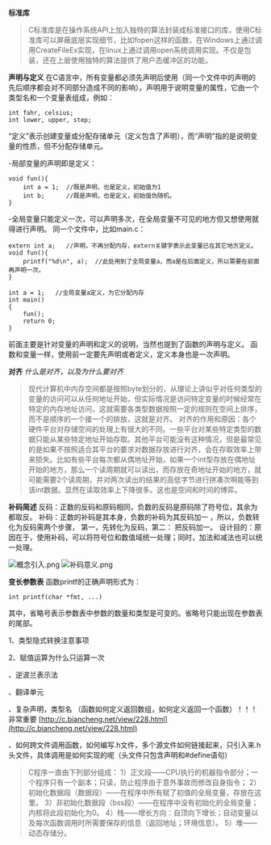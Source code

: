 
**标准库**
>C标准库是在操作系统API上加入独特的算法封装成标准接口的库，使用C标准库可以屏蔽底层实现细节，比如fopen这样的函数，在Windows上通过调用CreateFileEx实现，在linux上通过调用open系统调用实现。不仅是包装，还在上层使用独特的算法提供了用户态缓冲区的功能。

**声明与定义**
在C语言中，所有变量都必须先声明后使用（同一个文件中的声明的先后顺序都会对不同部分造成不同的影响）。声明用于说明变量的属性，它由一个类型名和一个变量表组成，例如：
```
int fahr, celsius;
int lower, upper, step;
```
“定义”表示创建变量或分配存储单元（定义包含了声明），而“声明”指的是说明变量的性质，但不分配存储单元。

-局部变量的声明即是定义：
```
void fun(){
    int a = 1;  //既是声明，也是定义，初始值为1
    int b;      //既是声明，也是定义，初始值伪随机。
}
```
-全局变量只能定义一次，可以声明多次，在全局变量不可见的地方但又想使用就得进行声明。
同一个文件中，比如main.c：
```
extern int a;   //声明，不再分配内存，extern关键字表示此变量已在其它地方定义。
void fun(){
    printf("%d\n", a);  //此处用到了全局变量a，而a是在后面定义，所以需要在前面再声明一次。
}

int a = 1;   //全局变量a定义，为它分配内存
int main()
{
    fun();
    return 0;
}
```
前面主要是针对变量的声明和定义的说明，当然也提到了函数的声明与定义。
函数和变量一样，使用前一定要先声明或者定义，定义本身也是一次声明。

**对齐**
*什么是对齐，以及为什么要对齐*
>现代计算机中内存空间都是按照byte划分的，从理论上讲似乎对任何类型的变量的访问可以从任何地址开始，但实际情况是访问特定变量的时候经常在特定的内存地址访问，这就需要各类型数据按照一定的规则在空间上排序，而不是顺序的一个接一个的排放，这就是对齐。
对齐的作用和原因：各个硬件平台对存储空间的处理上有很大的不同。一些平台对某些特定类型的数据只能从某些特定地址开始存取。其他平台可能没有这种情况，但是最常见的是如果不按照适合其平台的要求对数据存放进行对齐，会在存取效率上带来损失。比如有些平台每次都从偶地址开始，如果一个int型存放在偶地址开始的地方，那么一个读周期就可以读出，而存放在奇地址开始的地方，就可能需要2个读周期，并对两次读出的结果的高低字节进行拼凑次啊能等到该int数据。显然在读取效率上下降很多。这也是空间和时间的博弈。

**补码简述**
反码：正数的反码和原码相同，负数的反码是原码除了符号位，其余为都取反。
补码：正数的补码是其本身，负数的补码为其反码加一 ，所以，负数转化为反码需两个步骤， 第一，先转化为反码，第二： 把反码加一。
设计目的：原因在于，使用补码，可以将符号位和数值域统一处理；同时，加法和减法也可以统一处理。

![概念引入.png](https://upload-images.jianshu.io/upload_images/9025957-7ae9ba8ddc2d5d32.png?imageMogr2/auto-orient/strip%7CimageView2/2/w/1240)
![补码意义.png](https://upload-images.jianshu.io/upload_images/9025957-90af1823256a2917.png?imageMogr2/auto-orient/strip%7CimageView2/2/w/1240)

**变长参数表**
函数printf的正确声明形式为：
```
int printf(char *fmt, ...)
```
其中，省略号表示参数表中参数的数量和类型是可变的。省略号只能出现在参数表的尾部。


1、类型隐式转换注意事项

2、赋值运算为什么只运算一次

、逆波兰表示法

、翻译单元

、复杂声明，类型名 （函数如何定义返回数组，如何定义返回一个函数）！！！非常重要
[http://c.biancheng.net/view/228.html](http://c.biancheng.net/view/228.html)

、如何跨文件调用函数，如何编写.h文件，多个源文件如何链接起来，只引入来.h头文件，具体调用是如何实现的呢（头文件只包含声明和\#define语句）


>C程序一直由下列部分组成：
1）正文段——CPU执行的机器指令部分；一个程序只有一个副本；只读，防止程序由于意外事故而修改自身指令；
2）初始化数据段（数据段）——在程序中所有赋了初值的全局变量，存放在这里。
3）非初始化数据段（bss段）——在程序中没有初始化的全局变量；内核将此段初始化为0。
4）栈——增长方向：自顶向下增长；自动变量以及每次函数调用时所需要保存的信息（返回地址；环境信息）。
5）堆——动态存储分。
